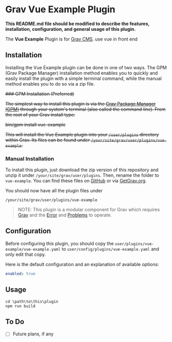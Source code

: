 # Grav Vue Example Plugin

**This README.md file should be modified to describe the features, installation, configuration, and general usage of this plugin.**

The **Vue Example** Plugin is for [Grav CMS](http://github.com/getgrav/grav). use vue in front end

## Installation

Installing the Vue Example plugin can be done in one of two ways. The GPM (Grav Package Manager) installation method enables you to quickly and easily install the plugin with a simple terminal command, while the manual method enables you to do so via a zip file.

~~### GPM Installation (Preferred)~~

~~The simplest way to install this plugin is via the [Grav Package Manager (GPM)](http://learn.getgrav.org/advanced/grav-gpm) through your system's terminal (also called the command line).  From the root of your Grav install type:~~

   ~~bin/gpm install vue-example~~

~~This will install the Vue Example plugin into your `/user/plugins` directory within Grav. Its files can be found under `/your/site/grav/user/plugins/vue-example`.~~

### Manual Installation

To install this plugin, just download the zip version of this repository and unzip it under `/your/site/grav/user/plugins`. Then, rename the folder to `vue-example`. You can find these files on [GitHub](https://github.com/elvis/grav-plugin-vue-example) or via [GetGrav.org](http://getgrav.org/downloads/plugins#extras).

You should now have all the plugin files under

    /your/site/grav/user/plugins/vue-example
	
> NOTE: This plugin is a modular component for Grav which requires [Grav](http://github.com/getgrav/grav) and the [Error](https://github.com/getgrav/grav-plugin-error) and [Problems](https://github.com/getgrav/grav-plugin-problems) to operate.

## Configuration

Before configuring this plugin, you should copy the `user/plugins/vue-example/vue-example.yaml` to `user/config/plugins/vue-example.yaml` and only edit that copy.

Here is the default configuration and an explanation of available options:

```yaml
enabled: true
```

## Usage
```
cd \path\to\this\plugin
npm run build
```

## To Do

- [ ] Future plans, if any

